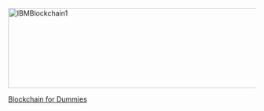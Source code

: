 <img src="https://farm5.staticflickr.com/4338/36822231841_bc13a7147a_z.jpg" width="640" height="164" alt="IBMBlockchain1">
<p>

[Blockchain for Dummies](https://public.dhe.ibm.com/common/ssi/ecm/xi/en/xim12354usen/XIM12354USEN.PDF)
